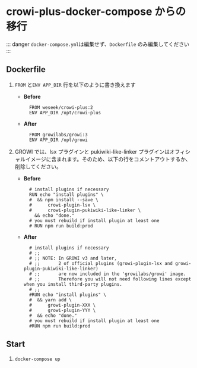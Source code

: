 # crowi-plus-docker-compose からの移行

::: danger
`docker-compose.yml`は編集せず、`Dockerfile` のみ編集してください
:::

## Dockerfile

1. `FROM` と`ENV APP_DIR` 行を以下のように書き換えます
   * **Before**

     ```docker
       FROM weseek/crowi-plus:2
       ENV APP_DIR /opt/crowi-plus
     ```

   * **After**

     ```docker
       FROM growilabs/growi:3
       ENV APP_DIR /opt/growi
     ```
2. GROWI では、lsx プラグインと pukiwiki-like-linker プラグインはオフィシャルイメージに含まれます。そのため、以下の行をコメントアウトするか、削除してください。
   * **Before**

     ```docker
       # install plugins if necessary
       RUN echo "install plugins" \
       #  && npm install --save \
       #      crowi-plugin-lsx \
       #      crowi-plugin-pukiwiki-like-linker \
         && echo "done."
       # you must rebuild if install plugin at least one
       # RUN npm run build:prod
     ```

   * **After**

     ```docker
       # install plugins if necessary
       # ;;
       # ;; NOTE: In GROWI v3 and later,
       # ;;       2 of official plugins (growi-plugin-lsx and growi-plugin-pukiwiki-like-linker)
       # ;;       are now included in the 'growilabs/growi' image.
       # ;;       Therefore you will not need following lines except when you install third-party plugins.
       # ;;
       #RUN echo "install plugins" \
       #  && yarn add \
       #      growi-plugin-XXX \
       #      growi-plugin-YYY \
       #  && echo "done."
       # you must rebuild if install plugin at least one
       #RUN npm run build:prod
     ```

## Start

1. `docker-compose up`
